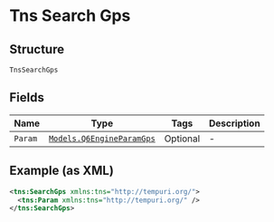 
# Tns Search Gps

## Structure

`TnsSearchGps`

## Fields

| Name | Type | Tags | Description |
|  --- | --- | --- | --- |
| `Param` | [`Models.Q6EngineParamGps`](/doc/models/q6-engine-param-gps.md) | Optional | - |

## Example (as XML)

```xml
<tns:SearchGps xmlns:tns="http://tempuri.org/">
  <tns:Param xmlns:tns="http://tempuri.org/" />
</tns:SearchGps>
```

